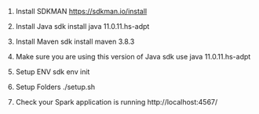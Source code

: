 1. Install SDKMAN 
https://sdkman.io/install

2. Install Java
sdk install java 11.0.11.hs-adpt

3. Install Maven
sdk install maven 3.8.3

4. Make sure you are using this version of Java
sdk use java 11.0.11.hs-adpt

4. Setup ENV
sdk env init

5. Setup Folders
./setup.sh

6. Check your Spark application is running
http://localhost:4567/

